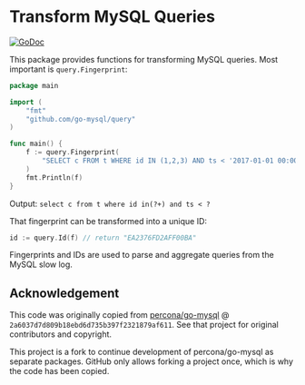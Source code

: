 # Transform MySQL Queries

[![GoDoc](https://godoc.org/github.com/go-mysql/query?status.svg)](https://godoc.org/github.com/go-mysql/query)

This package provides functions for transforming MySQL queries. Most important is `query.Fingerprint`:

```go
package main

import (
    "fmt"
    "github.com/go-mysql/query"
)

func main() {
    f := query.Fingerprint(
        "SELECT c FROM t WHERE id IN (1,2,3) AND ts < '2017-01-01 00:00:00'",
    )
    fmt.Println(f)
}
```

Output: `select c from t where id in(?+) and ts < ?`

That fingerprint can be transformed into a unique ID:

```go
id := query.Id(f) // return "EA2376FD2AFF00BA"
```

Fingerprints and IDs are used to parse and aggregate queries from the MySQL slow log.

## Acknowledgement

This code was originally copied from [percona/go-mysql](https://github.com/percona/go-mysql/query) @ `2a6037d7d809b18ebd6d735b397f2321879af611`. See that project for original contributors and copyright.

This project is a fork to continue development of percona/go-mysql as separate packages. GitHub only allows forking a project once, which is why the code has been copied.
